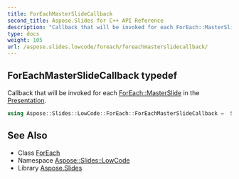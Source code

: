 ```yaml
---
title: ForEachMasterSlideCallback
second_title: Aspose.Slides for C++ API Reference
description: "Callback that will be invoked for each ForEach::MasterSlide in the Presentation."
type: docs
weight: 105
url: /aspose.slides.lowcode/foreach/foreachmasterslidecallback/
---
```

## ForEachMasterSlideCallback typedef


Callback that will be invoked for each [ForEach::MasterSlide](../masterslide/) in the [Presentation](../../../aspose.slides/presentation/).

```cpp
using Aspose::Slides::LowCode::ForEach::ForEachMasterSlideCallback =  System::MulticastDelegate<void(System::SharedPtr<Aspose::Slides::MasterSlide>, int32_t)>
```


## See Also

* Class [ForEach](../)
* Namespace [Aspose::Slides::LowCode](../../)
* Library [Aspose.Slides](../../../)